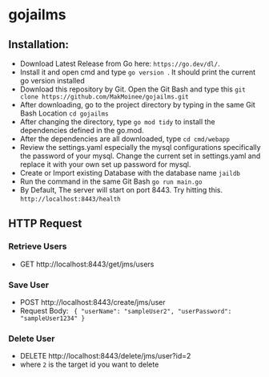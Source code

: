 # gojailms

## Installation:
- Download Latest Release from Go here: ``https://go.dev/dl/``.
- Install it and open cmd and type ``go version ``. It should print the current go version installed
- Download this repository by Git. Open the Git Bash and type this `` git clone https://github.com/MakMoinee/gojailms.git ``
- After downloading, go to the project directory by typing in the same Git Bash Location `` cd gojailms ``
- After changing the directory, type ``go mod tidy`` to install the dependencies defined in the go.mod.
- After the dependencies are all downloaded, type `` cd cmd/webapp ``
- Review the settings.yaml especially the mysql configurations specifically the password of your mysql. Change the current set in settings.yaml and replace it with your own set up password for mysql.
- Create or Import existing Database with the database name ``jaildb``
- Run the command in the same Git Bash ``go run main.go``
- By Default, The server will start on port 8443. Try hitting this. ``http://localhost:8443/health``

## HTTP Request
### Retrieve Users
- GET http://localhost:8443/get/jms/users
### Save User
- POST http://localhost:8443/create/jms/user
- Request Body: 
`` {
    "userName": "sampleUser2",
    "userPassword": "sampleUser1234"
}``
### Delete User
- DELETE http://localhost:8443/delete/jms/user?id=2
- where `2` is the target id you want to delete
